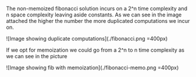 The non-memoized fibonacci solution incurs on a 2^n time complexity and n space complexity leaving aside constants. As we can see in the image attached the higher the number the more duplicated computations we incur on.

![Image showing duplicate computations](./fibonacci.png =400px)

If we opt for memoization we could go from a 2^n to n time complexity as we can see in the picture

![Image showing fib with memoization](./fibonacci-memo.png =400px)
